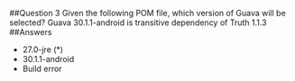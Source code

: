 ##Question 3
Given the following POM file, which version of Guava will be selected? Guava 30.1.1-android is transitive dependency of Truth 1.1.3
##Answers
* 27.0-jre (*)
* 30.1.1-android
* Build error

